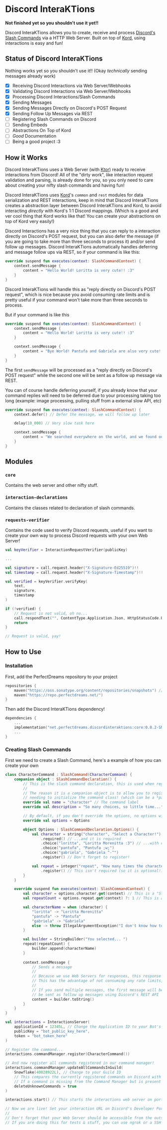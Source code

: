# Discord InteraKTions

**Not finished yet so you shouldn't use it yet!!**

Discord InteraKTions allows you to create, receive and process [Discord's Slash Commands](https://discord.com/developers/docs/interactions/slash-commands) via a HTTP Web Server. Built on top of [Kord](https://github.com/kordlib/kord), using interactions is easy and fun!

## Status of Discord InteraKTions

Nothing works yet so you shouldn't use it!! (Okay *technically* sending messages already work)

* [X] Receiving Discord Interactions via Web Server/Webhooks
* [X] Validating Discord Interactions via Web Server/Webhooks
* [X] Processing Discord Interactions/Slash Commands
* [X] Sending Messages
* [X] Sending Messages Directly on Discord's POST Request
* [X] Sending Follow Up Messages via REST
* [ ] Registering Slash Commands on Discord
* [ ] Sending Embeds
* [ ] Abstractions On Top of Kord
* [ ] *Good* Documentation
* [ ] Being a good project :3

## How it Works

Discord InteraKTions uses a Web Server (with [Ktor](https://ktor.io/)) ready to receive interactions from Discord! All of the "dirty work", like interaction request validation and parsing, is already done for you, so you only need to care about creating your nifty slash commands and having fun!

Discord InteraKTions uses [Kord](https://github.com/kordlib/kord)'s `common` and `rest` modules for data serialization and REST interactions, keep in mind that Discord InteraKTions creates a abstraction layer between Discord InteraKTions and Kord, to avoid interacting *directly* with Kord's 1:1 Discord mappings. (Which is a good and ver cool thing that Kord works like that! You can create your abstractions on top of Kord very easily!)

Discord Interactions has a very nice thing that you can reply to a interaction directly on Discord's POST request, but you can also defer the message (if you are going to take more than three seconds to process it) and/or send follow up messages. Discord InteraKTions automatically handles deferring and message follow ups via REST, so if your command is like this:

```kotlin
override suspend fun executes(context: SlashCommandContext) {
    context.sendMessage {
        content = "Hello World! Loritta is very cute!! :3"
    }
}
```

Discord InteraKTions will handle this as "reply directly on Discord's POST request", which is nice because you avoid consuming rate limits and is pretty useful if your command won't take more than three seconds to process.

But if your command is like this
```kotlin
override suspend fun executes(context: SlashCommandContext) {
    context.sendMessage {
        content = "Hello World! Loritta is very cute!! :3"
    }

    context.sendMessage {
        content = "Bye World! Pantufa and Gabriela are also very cute!! :3"
    }
}
```
The first `sendMessage` will be processed as a "reply directly on Discord's POST request" while the second one will be sent as a follow up message via REST.

You can of course handle deferring yourself, if you already know that your command replies will need to be deferred due to your processing taking too long (example: image processing, pulling stuff from a external slow API, etc)
```kotlin
override suspend fun executes(context: SlashCommandContext) {
    context.defer() // Defer the message, we will follow up later

    delay(10_000) // Very slow task here

    context.sendMessage {
        content = "We searched everywhere on the world, and we found out that Loritta is still very cute!! :3"
    }
}
```

## Modules

### `core`

Contains the web server and other nifty stuff.

### `interaction-declarations`

Contains the classes related to declaration of slash commands.

### `requests-verifier`

Contains the code used to verify Discord requests, useful if you want to create your own way to process Discord requests with your own Web Server!

```kotlin
val keyVerifier = InteractionRequestVerifier(publicKey)

...

val signature = call.request.header("X-Signature-Ed25519")!!
val timestamp = call.request.header("X-Signature-Timestamp")!!

val verified = keyVerifier.verifyKey(
    text,
    signature,
    timestamp
)

if (!verified) {
    // Request is not valid, oh no...
    call.respondText("", ContentType.Application.Json, HttpStatusCode.Unauthorized)
    return
}

// Request is valid, yay!
```

## How to Use

### Installation

First, add the PerfectDreams repository to your project

```kotlin
repositories {
    maven("https://oss.sonatype.org/content/repositories/snapshots") // Required by Kord
    maven("https://repo.perfectdreams.net/")
}
```

Then add the Discord InteraKTions dependency!

```kotlin
dependencies {
    ...
    implementation("net.perfectdreams.discordinteraktions:core:0.0.2-SNAPSHOT")
    ...
}
```

### Creating Slash Commands

First we need to create a Slash Command, here's a example of how you can create your own

```kotlin
class CharacterCommand : SlashCommand(CharacterCommand) {
    companion object : SlashCommandDeclaration() {
        // This is the slash command declaration, this is used when registering the command on Discord
        //
        // The reason it is a companion object is to allow you to register the command on Discord without
        // needing to initialize the command class! (which can be a *pain* if your command requires dependency injection)
        override val name = "character" // The command label
        override val description = "So many choices, so little time..." // The command description shown in the Discord UI

        // By default, if you don't override the options, no options will be set
        override val options = Options

        object Options : SlashCommandDeclaration.Options() {
            val character = string("character", "Select a Character!") // Here we are creating a String option
                .required() // ...and it is required
                .choice("loritta", "Loritta Morenitta :3") // ...with custom choices!
                .choice("pantufa", "Pantufa ;w;")
                .choice("gabriela", "Gabriela ^-^")
                .register() // Don't forget to register!

            val repeat = integer("repeat", "How many times the character name should be repeated") // Here we are creating a Int option
                .register() // This isn't required (so it is optional!) and, as always, don't forget to register!
        }
    }

    override suspend fun executes(context: SlashCommandContext) {
        val character = options.character.get(context) // This is a "String" because the option is required
        val repeatCount = options.repeat.get(context) ?: 1 // This is a "Int?" because the option is not required (optional)

        val characterName = when (character) {
            "loritta" -> "Loritta Morenitta"
            "pantufa" -> "Pantufa"
            "gabriela" -> "Gabriela"
            else -> throw IllegalArgumentException("I don't know how to handle $character!")
        }

        val builder = StringBuilder("You selected... ")
        repeat(repeatCount) {
            builder.append(characterName)
        }
        
        context.sendMessage {
            // Sends a message
            //
            // Because we use Web Servers for responses, this response will be replied directly on Discord's POST request!
            // This has the advantage of not consuming any rate limits, which is pretty nifty!
            //
            // If you send multiple messages, the first message will be replied directly on Discord's POST request and the rest of them will
            // be sent as follow up messages using Discord's REST API
            content = builder.toString()
        }
    }
}
```

```kotlin
val interactions = InteractionsServer(
    applicationId = 12345L, // Change the Application ID to your Bot's Application ID
    publicKey = "bot_public_key_here",
    token = "bot_token_here"
)

// Register the command...
interactions.commandManager.register(CharacterCommand())

// And now register all commands registered in our command manager!
interactions.commandManager.updateAllCommandsInGuild(
    Snowflake(40028922L), // Change to your Guild ID
    // This compares the currently registered commands on Discord with the commands in the Command Manager
    // If a command is missing from the Command Manager but is present on Discord, it is deleted from Discord!
    deleteUnknownCommands = true
)

interactions.start() // This starts the interactions web server on port 12212!

// Now we are live! Set your interaction URL on Discord's Developer Portal and have fun!
//
// Don't forget that your Web Server should be accessible from the outside world!
// If you are doing this for tests & stuff, you can use ngrok or a SSH Reverse Tunnel
```